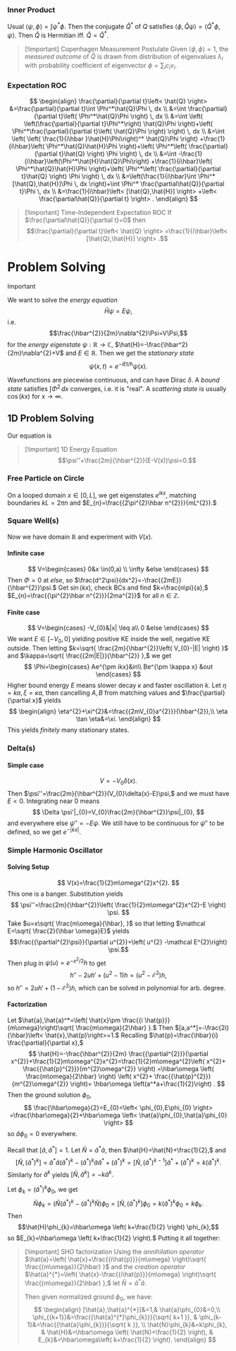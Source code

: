 ### Inner Product
Usual $\left< \psi,\phi \right>=\int \psi^*\phi$. Then the conjugate $\hat Q^*$ of $Q$ satisfies $\left< \phi,\hat{Q}\psi \right> =\left< \hat{Q}^*\phi,\psi \right>$. Then $\hat{Q}$ is Hermitian iff. $\hat{Q}=\hat{Q}^*$.

>[!important] Copenhagen Measurement Postulate
> Given $\left< \phi,\phi \right> =1,$ the *measured outcome* of $\hat{Q}$ is drawn from distribution of eigenvalues $\lambda_{i}$ with probability coefficient of eigenvector $\phi=\sum_{i}c_{i}v_{i}.$
### Expectation ROC
$$
\begin{align}
\frac{\partial}{\partial t}\left< \hat{Q} \right> &=\frac{\partial}{\partial t}\int \Phi^*\hat{Q}\Phi \, dx  \\
&=\int \frac{\partial}{\partial t}\left( \Phi^*\hat{Q}\Phi \right)  \, dx  \\
&=\int \left( \left(\frac{\partial}{\partial t}\Phi^*\right) \hat{Q}\Phi \right)+\left( \Phi^*\frac{\partial}{\partial t}\left( \hat{Q}\Phi \right)  \right)   \, dx  \\
&=\int \left( \left( \frac{1}{i\hbar }\hat{H}\Phi\right)^* \hat{Q}\Phi  \right)  +\frac{1}{i\hbar}\left( \Phi^*\hat{Q}\hat{H}\Phi \right)+\left( \Phi^*\left( \frac{\partial}{\partial t}\hat{Q} \right) \Phi \right)  \, dx  \\
&=\int -\frac{1}{i\hbar}\left(\Phi^*\hat{H}\hat{Q}\Phi\right)  +\frac{1}{i\hbar}\left( \Phi^*\hat{Q}\hat{H}\Phi \right)+\left( \Phi^*\left( \frac{\partial}{\partial t}\hat{Q} \right) \Phi \right)  \, dx  \\
&=\left(\frac{1}{i\hbar}\int \Phi^*[\hat{Q},\hat{H}]\Phi \, dx \right)+\int \Phi^* \frac{\partial\hat{Q}}{\partial t}\Phi \, dx   \\
&=\frac{1}{i\hbar}\left< [\hat{Q},\hat{H}] \right> +\left< \frac{\partial\hat{Q}}{\partial t} \right> .
\end{align}
$$
>[!important] Time-Independent Expectation ROC
> If $\frac{\partial\hat{Q}}{\partial t}=0$ then $$\frac{\partial}{\partial t}\left< \hat{Q} \right> =\frac{1}{i\hbar}\left< [\hat{Q},\hat{H}] \right> .$$

# Problem Solving

>[!important] 
> We want to solve the *energy equation*$$\hat{H}\psi=E\psi,$$i.e. $$\frac{\hbar^{2}}{2m}\nabla^{2}\Psi=V\Psi,$$
> for the *energy eigenstate* $\psi:\mathbb{R}\to \mathbb{C},$ $\hat{H}=-\frac{\hbar^2}{2m}\nabla^{2}+V$ and $E\in \mathbb{R}.$
> Then we get the *stationary state*$$\psi(x,t)=e^{-iEt/\hbar}\psi(x).$$

Wavefunctions are piecewise continuous, and can have Dirac $\delta$.
A *bound state* satisfies $\int \Phi^{2} \, dx$ converges, i.e. it is "real". A *scattering state* is usually $\cos(kx)$ for $x \to \infty.$
## 1D Problem Solving
Our equation is

>[!important] 1D Energy Equation
> $$\psi''+\frac{2m}{\hbar^{2}}(E-V(x))\psi=0.$$
### Free Particle on Circle
On a looped domain $x \in[0,L]$, we get eigenstates $e^{ikx}$, matching boundaries $kL=2\pi n$ and $E_{n}=\frac{{2\pi^{2}\hbar n^{2}}}{mL^{2}}.$ 
### Square Well(s)
Now we have domain $\mathbb{R}$ and experiment with $V(x)$.
#### Infinite case
$$
V=\begin{cases}
0&x \in(0,a) \\
\infty &else
\end{cases}
$$
Then $\Phi=0$ at $else,$ so $\frac{d^2\psi}{dx^2}=-\frac{{2mE}}{\hbar^{2}}\psi.$ Get $\sin(kx)$, check BCs and find $k=\frac{n\pi}{a},$ $E_{n}=\frac{{\pi^{2}\hbar n^{2}}}{2ma^{2}}$ for all $n \in \mathbb{Z}$.
#### Finite case
$$
V=\begin{cases}
-V_{0}&|x| \leq a\\
0 &else
\end{cases}
$$
We want $E \in[-V_{0},0]$ yielding positive KE inside the well, negative KE outside. Then letting $k=\sqrt{ \frac{2m}{\hbar^{2}}\left( V_{0}-|E| \right) }$ and $\kappa=\sqrt{ \frac{{2m|E|}}{\hbar^{2}} },$ we get
$$
\Phi=\begin{cases}
Ae^{\pm ikx}&in\\
Be^{\pm \kappa x} &out
\end{cases}
$$
Higher bound energy $E$ means slower decay $\kappa$ and faster oscillation $k$.
Let $\eta=ka,\xi=\kappa a,$ then cancelling $A,B$ from matching values and $\frac{\partial}{\partial x}$ yields
$$
\begin{align}
\eta^{2}+\xi^{2}&=\frac{{2mV_{0}a^{2}}}{\hbar^{2}},\\
\eta \tan \eta&=\xi.
\end{align}
$$
This yields *finitely* many stationary states. 
### Delta(s)
#### Simple case
$$
V=-V_{0}\delta(x).
$$
Then $\psi''=\frac{2m}{\hbar^{2}}(V_{0}\delta(x)-E)\psi,$ and we must have $E<0$. Integrating near $0$ means
$$
\Delta \psi'|_{0}=V_{0}\frac{2m}{\hbar^{2}}\psi|_{0},
$$
and everywhere else $\psi''=-E\psi.$ We still have to be continuous for $\psi''$ to be defined, so we get $e^{-|kx|}$.
### Simple Harmonic Oscillator
#### Solving Setup
$$
V(x)=\frac{1}{2}m\omega^{2}x^{2}.
$$
This one is a banger. Substitution yields
$$
\psi''=\frac{2m}{\hbar^{2}}\left( \frac{1}{2}m\omega^{2}x^{2}-E \right) \psi.
$$
Take $u=x\sqrt{ \frac{m\omega}{\hbar}, }$ so that letting $\mathcal E=\sqrt{  \frac{2}{\hbar \omega}E}$ yields $$\frac{{\partial^{2}\psi}}{\partial u^{2}}=\left( u^{2} -\mathcal E^{2}\right) \psi.$$
Then plug in $\psi(u)=e^{{-x^{2}}/2}h$ to get $$h''-2uh'+(u^{2}-1)h=(u^{2}-\mathcal E^{2})h,$$
so $h''=2uh'+(1-\mathcal E^{2})h,$ which can be solved in polynomial for arb. degree.
#### Factorization
Let $\hat{a},\hat{a}^*=\left(  \hat{x}\pm \frac{{i \hat{p}}}{m\omega}\right)\sqrt{ \frac{m\omega}{2\hbar} }.$ Then $[a,a^*]=-\frac{2i}{\hbar}\left<  \hat{x},\hat{p}\right>=1.$ 
Recalling $\hat{p}=\frac{\hbar}{i} \frac{\partial}{\partial x},$
$$
\hat{H}=-\frac{\hbar^{2}}{2m} \frac{{\partial^{2}}}{\partial x^{2}}+\frac{1}{2}m\omega^{2}x^{2}=\frac{1}{2}m\omega^{2}\left( x^{2}+ \frac{{\hat{p}^{2}}}{m^{2}\omega^{2}} \right) =\hbar\omega \left( \frac{m\omega}{2\hbar} \right) \left( x^{2}+ \frac{{\hat{p}^{2}}}{m^{2}\omega^{2}} \right)= \hbar\omega \left(a^*a+\frac{1}{2}\right) .
$$
Then the ground solution $\phi_{0}$,
$$
\frac{\hbar\omega}{2}=E_{0}=\left< \phi_{0},E\phi_{0} \right> =\frac{\hbar\omega}{2}+\hbar\omega \left< \hat{a}\phi_{0},\hat{a}\phi_{0} \right>
$$
so $\hat{a}\phi_{0}=0$ everywhere.

Recall that $[\hat{a},\hat{a}^*]=1.$ Let $\hat{N}=\hat{a}^*\hat{a},$ then $\hat{H}=\hat{N}+\frac{1}{2},$ and
$$
[\hat{N},(\hat{a}^*)^{k}]=\hat{a}^{*}\hat{a}(\hat{a}^{*})^{k}-(\hat{a}^{*})^{k}\hat{a}\hat{a}^{*}+(\hat{a}^{*})^{k}=[\hat{N},(\hat{a}^{*})^{k-1}]\hat{a}^{*}+(\hat{a}^{*})^{k}=k(\hat{a}^{*})^{k}.
$$
Similarly for $\hat{a}^{k}$ yields $[\hat N,\hat{a}^k]=-k\hat{a}^k.$

Let $\phi_{k}=(\hat{a}^{*})^{k}\phi_{0},$ we get $$\hat{ N}\phi_{k}=(\hat{N}(\hat{a}^{*})^{k}-(\hat{a}^{*})^{k}\hat{N})\phi_{0}=[\hat{N},(\hat{a}^{*})^{k}]\phi_{0}=k(\hat{a}^{*})^{k}\phi_{0}=k\phi_k.$$
Then $$\hat{H}\phi_{k}=\hbar\omega \left( k+\frac{1}{2} \right) \phi_{k},$$
so $E_{k}=\hbar\omega \left( k+\frac{1}{2} \right).$ Putting it all together:
>[!important] SHO factorization
> Using the *annihilation operator* $\hat{a}=\left( \hat{x}+\frac{{i\hat{p}}}{m\omega} \right)\sqrt{ \frac{{m\omega}}{2\hbar} }$ and the *creation operator* $\hat{a}^{*}=\left( \hat{x}-\frac{{i\hat{p}}}{m\omega} \right)\sqrt{ \frac{{m\omega}}{2\hbar} },$ let $\hat{N}=\hat{a}^{*}\hat{a}.$
> 
> Then given normalized ground $\phi_{0}$, we have:
> $$
> \begin{align}
> [\hat{a},\hat{a}^{*}]&=1,&
> \hat{a}\phi_{0}&=0,\\
> \phi_{{k+1}}&=\frac{{\hat{a}^{*}\phi_{k}}}{\sqrt{ k+1 }}, &
> \phi_{k-1}&=\frac{{\hat{a}\phi_{k}}}{\sqrt{ k }}, \\
> \hat{N}\phi_{k}&=k\phi_{k}, &
> \hat{H}&=\hbar\omega \left( \hat{N}+\frac{1}{2} \right), &
> E_{k}&=\hbar\omega\left( k+\frac{1}{2} \right).
> \end{align}
> $$
